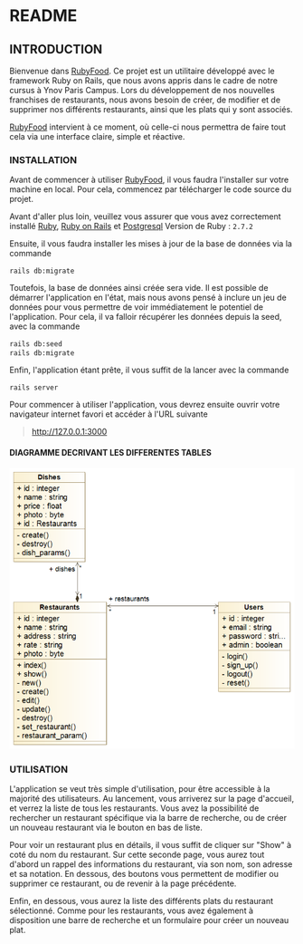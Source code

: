 # README

## INTRODUCTION

Bienvenue dans [RubyFood](https://rubyfood-ak-sr.herokuapp.com/). Ce projet est un utilitaire développé avec le framework Ruby on Rails, que nous avons appris dans le cadre de notre cursus à Ynov Paris Campus. Lors du développement de nos nouvelles franchises de restaurants, nous avons besoin de créer, de modifier et de supprimer nos différents restaurants, ainsi que les plats qui y sont associés.

[RubyFood](https://rubyfood-ak-sr.herokuapp.com/) intervient à ce moment, où celle-ci nous permettra de faire tout cela via une interface claire, simple et réactive.

### INSTALLATION

Avant de commencer à utiliser [RubyFood](https://rubyfood-ak-sr.herokuapp.com/), il vous faudra l'installer sur votre machine en local. Pour cela, commencez par télécharger le code source du projet.

Avant d'aller plus loin, veuillez vous assurer que vous avez correctement installé [Ruby](https://www.ruby-lang.org), [Ruby on Rails](https://rubyonrails.org) et [Postgresql](https://www.postgresql.org/download/)
Version de Ruby : `2.7.2`

Ensuite, il vous faudra installer les mises à jour de la base de données via la commande
```
rails db:migrate
```

Toutefois, la base de données ainsi créée sera vide. Il est possible de démarrer l'application en l'état, mais nous avons pensé à inclure un jeu de données pour vous permettre de voir immédiatement le potentiel de l'application. Pour cela, il va falloir récupérer les données depuis la seed, avec la commande
```
rails db:seed
rails db:migrate
```

Enfin, l'application étant prête, il vous suffit de la lancer avec la commande
```
rails server
```

Pour commencer à utiliser l'application, vous devrez ensuite ouvrir votre navigateur internet favori et accéder à l'URL suivante

> http://127.0.0.1:3000


#### DIAGRAMME DECRIVANT LES DIFFERENTES TABLES

[![descripion tables](./Diagramme.png)]()


### UTILISATION

L'application se veut très simple d'utilisation, pour être accessible à la majorité des utilisateurs. Au lancement, vous arriverez sur la page d'accueil, et verrez la liste de tous les restaurants. Vous avez la possibilité de rechercher un restaurant spécifique via la barre de recherche, ou de créer un nouveau restaurant via le bouton en bas de liste.



Pour voir un restaurant plus en détails, il vous suffit de cliquer sur "Show" à coté du nom du restaurant. Sur cette seconde page, vous aurez tout d'abord un rappel des informations du restaurant, via son nom, son adresse et sa notation. En dessous, des boutons vous permettent de modifier ou supprimer ce restaurant, ou de revenir à la page précédente.



Enfin, en dessous, vous aurez la liste des différents plats du restaurant sélectionné. Comme pour les restaurants, vous avez également à disposition une barre de recherche et un formulaire pour créer un nouveau plat.
